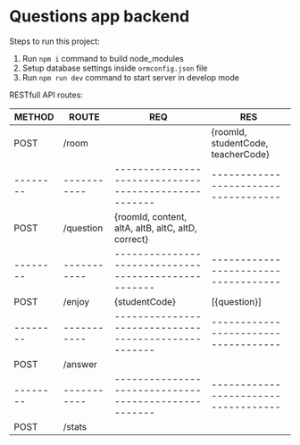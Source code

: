 # Questions app backend

Steps to run this project:

1. Run `npm i` command to build node_modules
2. Setup database settings inside `ormconfig.json` file
3. Run `npm run dev` command to start server in develop mode

RESTfull API routes:
 
| METHOD | ROUTE     | REQ                                                | RES                                |
|--------|-----------|----------------------------------------------------|------------------------------------|
| POST   | /room     |                                                    | {roomId, studentCode, teacherCode} |
|--------|-----------|----------------------------------------------------|------------------------------------|
| POST   | /question | {roomId, content, altA, altB, altC, altD, correct} |                                    |
|--------|-----------|----------------------------------------------------|------------------------------------|
| POST   | /enjoy    | {studentCode}                                      | [{question}]                       |
|--------|-----------|----------------------------------------------------|------------------------------------|
| POST   | /answer   |                                                    |                                    |
|--------|-----------|----------------------------------------------------|------------------------------------|
| POST   | /stats    |                                                    |                                    |
